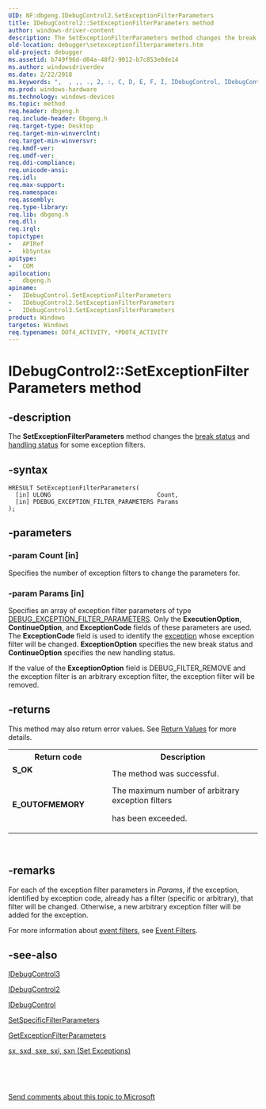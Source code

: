 ```yaml
---
UID: NF:dbgeng.IDebugControl2.SetExceptionFilterParameters
title: IDebugControl2::SetExceptionFilterParameters method
author: windows-driver-content
description: The SetExceptionFilterParameters method changes the break status and handling status for some exception filters.
old-location: debugger\setexceptionfilterparameters.htm
old-project: debugger
ms.assetid: b749f96d-d04a-48f2-9012-b7c853e0de14
ms.author: windowsdriverdev
ms.date: 2/22/2018
ms.keywords: ",  , ,, ., 2, :, C, D, E, F, I, IDebugControl, IDebugControl interface [Windows Debugging], SetExceptionFilterParameters method, IDebugControl2, IDebugControl2 interface [Windows Debugging], SetExceptionFilterParameters method, IDebugControl2::SetExceptionFilterParameters, IDebugControl3 interface [Windows Debugging], SetExceptionFilterParameters method, IDebugControl3::SetExceptionFilterParameters, IDebugControl::SetExceptionFilterParameters, IDebugControl_4e60bce4-e40d-46b6-83ad-55559b97fbad.xml, P, S, SetExceptionFilterParameters method [Windows Debugging], SetExceptionFilterParameters method [Windows Debugging], IDebugControl interface, SetExceptionFilterParameters method [Windows Debugging], IDebugControl2 interface, SetExceptionFilterParameters method [Windows Debugging], IDebugControl3 interface, SetExceptionFilterParameters,IDebugControl.SetExceptionFilterParameters, SetExceptionFilterParameters,IDebugControl2.SetExceptionFilterParameters, a, b, c, dbgeng/IDebugControl2::SetExceptionFilterParameters, dbgeng/IDebugControl3::SetExceptionFilterParameters, dbgeng/IDebugControl::SetExceptionFilterParameters, debugger.setexceptionfilterparameters, e, g, i, l, m, n, o, p, r, s, t, u, x"
ms.prod: windows-hardware
ms.technology: windows-devices
ms.topic: method
req.header: dbgeng.h
req.include-header: Dbgeng.h
req.target-type: Desktop
req.target-min-winverclnt: 
req.target-min-winversvr: 
req.kmdf-ver: 
req.umdf-ver: 
req.ddi-compliance: 
req.unicode-ansi: 
req.idl: 
req.max-support: 
req.namespace: 
req.assembly: 
req.type-library: 
req.lib: dbgeng.h
req.dll: 
req.irql: 
topictype:
-	APIRef
-	kbSyntax
apitype:
-	COM
apilocation:
-	dbgeng.h
apiname:
-	IDebugControl.SetExceptionFilterParameters
-	IDebugControl2.SetExceptionFilterParameters
-	IDebugControl3.SetExceptionFilterParameters
product: Windows
targetos: Windows
req.typenames: DOT4_ACTIVITY, *PDOT4_ACTIVITY
---
```


# IDebugControl2::SetExceptionFilterParameters method


## -description


The <b>SetExceptionFilterParameters</b> method changes the <a href="https://msdn.microsoft.com/1f8f738b-7b2b-419a-949e-b71f937de02d">break status</a> and <a href="https://msdn.microsoft.com/1f8f738b-7b2b-419a-949e-b71f937de02d">handling status</a> for some exception filters.


## -syntax


````
HRESULT SetExceptionFilterParameters(
  [in] ULONG                              Count,
  [in] PDEBUG_EXCEPTION_FILTER_PARAMETERS Params
);
````


## -parameters




### -param Count [in]

Specifies the number of exception filters to change the parameters for.


### -param Params [in]

Specifies an array of exception filter parameters of type <a href="..\dbgeng\ns-dbgeng-_debug_exception_filter_parameters.md">DEBUG_EXCEPTION_FILTER_PARAMETERS</a>.  Only the <b>ExecutionOption</b>, <b>ContinueOption</b>, and <b>ExceptionCode</b> fields of these parameters are used.  The <b>ExceptionCode</b> field is used to identify the <a href="https://msdn.microsoft.com/0dd010e7-3e10-422a-adcb-8fe7df9e29ab">exception</a> whose exception filter will be changed.  <b>ExceptionOption</b> specifies the new break status and <b>ContinueOption</b> specifies the new handling status.

If the value of the <b>ExceptionOption</b> field is DEBUG_FILTER_REMOVE and the exception filter is an arbitrary exception filter, the exception filter will be removed.


## -returns



This method may also return error values.  See <a href="https://msdn.microsoft.com/713f3ee2-2f5b-415e-9908-90f5ae428b43">Return Values</a> for more details.

<table>
<tr>
<th>Return code</th>
<th>Description</th>
</tr>
<tr>
<td width="40%">
<dl>
<dt><b>S_OK</b></dt>
</dl>
</td>
<td width="60%">
The method was successful.

</td>
</tr>
<tr>
<td width="40%">
<dl>
<dt><b>E_OUTOFMEMORY</b></dt>
</dl>
</td>
<td width="60%">
The maximum number of arbitrary exception filters 

has been exceeded.

</td>
</tr>
</table>
 




## -remarks



For each of the exception filter parameters in <i>Params</i>, if the exception, identified by exception code, already has a filter (specific or arbitrary), that filter will be changed.  Otherwise, a new arbitrary exception filter will be added for the exception.

For more information about <a href="https://msdn.microsoft.com/library/windows/hardware/ff543071">event filters</a>, see <a href="https://msdn.microsoft.com/library/windows/hardware/ff543071">Event Filters</a>.




## -see-also

<a href="..\dbgeng\nn-dbgeng-idebugcontrol3.md">IDebugControl3</a>



<a href="..\dbgeng\nn-dbgeng-idebugcontrol2.md">IDebugControl2</a>



<a href="..\dbgeng\nn-dbgeng-idebugcontrol.md">IDebugControl</a>



<a href="https://msdn.microsoft.com/library/windows/hardware/ff556795">SetSpecificFilterParameters</a>



<a href="https://msdn.microsoft.com/library/windows/hardware/ff546650">GetExceptionFilterParameters</a>



<a href="https://msdn.microsoft.com/fdb5059f-e7d9-4e14-aa3d-030e72c30732">sx, sxd, sxe, sxi, sxn (Set Exceptions)</a>



 

 

<a href="mailto:wsddocfb@microsoft.com?subject=Documentation%20feedback [debugger\debugger]:%20IDebugControl::SetExceptionFilterParameters method%20 RELEASE:%20(2/22/2018)&amp;body=%0A%0APRIVACY STATEMENT%0A%0AWe use your feedback to improve the documentation. We don't use your email address for any other purpose, and we'll remove your email address from our system after the issue that you're reporting is fixed. While we're working to fix this issue, we might send you an email message to ask for more info. Later, we might also send you an email message to let you know that we've addressed your feedback.%0A%0AFor more info about Microsoft's privacy policy, see http://privacy.microsoft.com/en-us/default.aspx." title="Send comments about this topic to Microsoft">Send comments about this topic to Microsoft</a>

